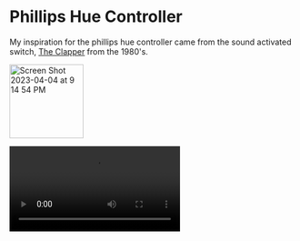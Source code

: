 # Phillips Hue Controller

My inspiration for the phillips hue controller came from the sound activated switch, [The Clapper](https://en.wikipedia.org/wiki/The_Clapper) from the 1980's.

<img width="130" alt="Screen Shot 2023-04-04 at 9 14 54 PM" src="https://user-images.githubusercontent.com/76453899/229956535-9290033b-4258-46fb-8675-162eca02c1b6.png">

<video src="[LINK](https://www.youtube.com/watch?v=Ny8-G8EoWOw&ab_channel=JosephEnterprises)">The Clapper</video>
